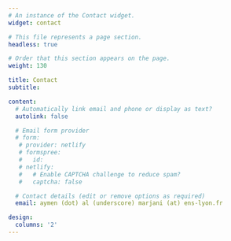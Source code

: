 ```yaml
---
# An instance of the Contact widget.
widget: contact

# This file represents a page section.
headless: true

# Order that this section appears on the page.
weight: 130

title: Contact
subtitle:

content:
  # Automatically link email and phone or display as text?
  autolink: false

  # Email form provider
  # form:
   # provider: netlify
   # formspree:
   #   id:
   # netlify:
   #   # Enable CAPTCHA challenge to reduce spam?
   #   captcha: false

  # Contact details (edit or remove options as required)
  email: aymen (dot) al (underscore) marjani (at) ens-lyon.fr

design:
  columns: '2'
---
```

